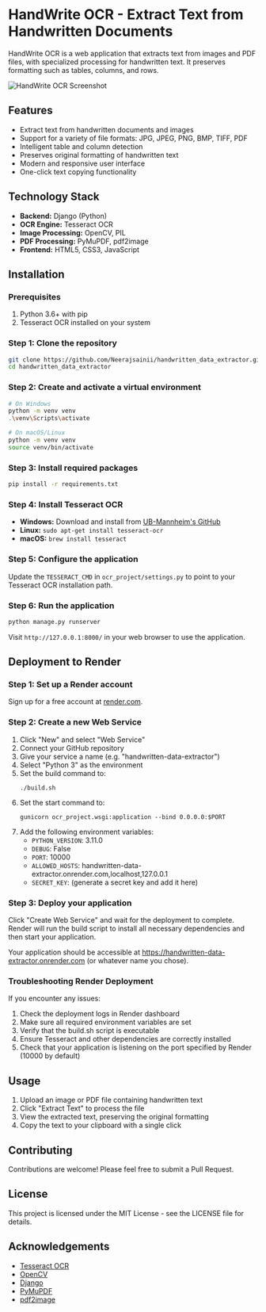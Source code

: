# HandWrite OCR - Extract Text from Handwritten Documents

HandWrite OCR is a web application that extracts text from images and PDF files, with specialized processing for handwritten text. It preserves formatting such as tables, columns, and rows.

![HandWrite OCR Screenshot](screenshot.png)

## Features

- Extract text from handwritten documents and images
- Support for a variety of file formats: JPG, JPEG, PNG, BMP, TIFF, PDF
- Intelligent table and column detection
- Preserves original formatting of handwritten text
- Modern and responsive user interface
- One-click text copying functionality

## Technology Stack

- **Backend:** Django (Python)
- **OCR Engine:** Tesseract OCR
- **Image Processing:** OpenCV, PIL
- **PDF Processing:** PyMuPDF, pdf2image
- **Frontend:** HTML5, CSS3, JavaScript

## Installation

### Prerequisites

1. Python 3.6+ with pip
2. Tesseract OCR installed on your system

### Step 1: Clone the repository

```bash
git clone https://github.com/Neerajsainii/handwritten_data_extractor.git
cd handwritten_data_extractor
```

### Step 2: Create and activate a virtual environment

```bash
# On Windows
python -m venv venv
.\venv\Scripts\activate

# On macOS/Linux
python -m venv venv
source venv/bin/activate
```

### Step 3: Install required packages

```bash
pip install -r requirements.txt
```

### Step 4: Install Tesseract OCR

- **Windows:** Download and install from [UB-Mannheim's GitHub](https://github.com/UB-Mannheim/tesseract/releases)
- **Linux:** `sudo apt-get install tesseract-ocr`
- **macOS:** `brew install tesseract`

### Step 5: Configure the application

Update the `TESSERACT_CMD` in `ocr_project/settings.py` to point to your Tesseract OCR installation path.

### Step 6: Run the application

```bash
python manage.py runserver
```

Visit `http://127.0.0.1:8000/` in your web browser to use the application.

## Deployment to Render

### Step 1: Set up a Render account

Sign up for a free account at [render.com](https://render.com).

### Step 2: Create a new Web Service

1. Click "New" and select "Web Service"
2. Connect your GitHub repository
3. Give your service a name (e.g. "handwritten-data-extractor")
4. Select "Python 3" as the environment
5. Set the build command to:
   ```
   ./build.sh
   ```
6. Set the start command to:
   ```
   gunicorn ocr_project.wsgi:application --bind 0.0.0.0:$PORT
   ```
7. Add the following environment variables:
   - `PYTHON_VERSION`: 3.11.0
   - `DEBUG`: False
   - `PORT`: 10000
   - `ALLOWED_HOSTS`: handwritten-data-extractor.onrender.com,localhost,127.0.0.1
   - `SECRET_KEY`: (generate a secret key and add it here)

### Step 3: Deploy your application

Click "Create Web Service" and wait for the deployment to complete. Render will run the build script to install all necessary dependencies and then start your application.

Your application should be accessible at https://handwritten-data-extractor.onrender.com (or whatever name you chose).

### Troubleshooting Render Deployment

If you encounter any issues:

1. Check the deployment logs in Render dashboard
2. Make sure all required environment variables are set
3. Verify that the build.sh script is executable
4. Ensure Tesseract and other dependencies are correctly installed
5. Check that your application is listening on the port specified by Render (10000 by default)

## Usage

1. Upload an image or PDF file containing handwritten text
2. Click "Extract Text" to process the file
3. View the extracted text, preserving the original formatting
4. Copy the text to your clipboard with a single click

## Contributing

Contributions are welcome! Please feel free to submit a Pull Request.

## License

This project is licensed under the MIT License - see the LICENSE file for details.

## Acknowledgements

- [Tesseract OCR](https://github.com/tesseract-ocr/tesseract)
- [OpenCV](https://opencv.org/)
- [Django](https://www.djangoproject.com/)
- [PyMuPDF](https://github.com/pymupdf/PyMuPDF)
- [pdf2image](https://github.com/Belval/pdf2image) 